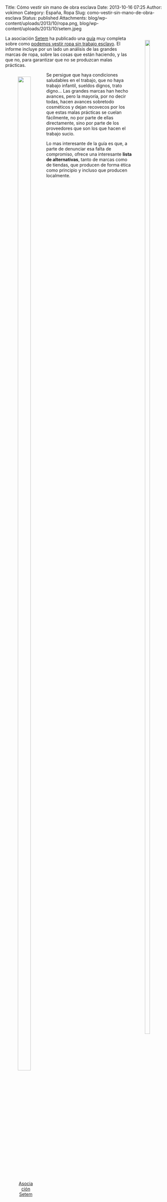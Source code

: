 Title: Cómo vestir sin mano de obra esclava
Date: 2013-10-16 07:25
Author: vokimon
Category: España, Ropa
Slug: como-vestir-sin-mano-de-obra-esclava
Status: published
Attachments: blog/wp-content/uploads/2013/10/ropa.png, blog/wp-content/uploads/2013/10/setem.jpeg


<figure style='float:right; max-width:30%'>
<a href="https://www.setem.org">
<img src="{static}/blog/wp-content/uploads/2013/10/ropa.png" width=90% />
</a>
</figure>

La asociación [Setem](http://www.setem.org/site/cat/catalunya/) ha publicado una [guía](http://www.setem.org/media/pdfs/Guia_para_vestir_sin_trabajo_esclavo_cast.pdf) muy completa sobre como [podemos vestir ropa sin trabajo esclavo](http://www.setem.org/blog/es/federacion/A-iquest-podemos-vestir-con-ropa-sin-trabajo-esclavo). El informe incluye por un lado un análisis de las grandes marcas de ropa, sobre las cosas que están haciendo, y las que no, para garantizar que no se produzcan malas prácticas.

<figure style='float:left; max-width:10%'>
<a href="https://www.setem.org">
<img src="{static}/blog/wp-content/uploads/2013/10/setem.jpeg" width=90% />
<figcaption style='text-align:center'>
Asociación Setem
</figcaption>
</a>
</figure>
Se persigue que haya condiciones saludables en el trabajo, que no haya trabajo infantil, sueldos dignos, trato digno... Las grandes marcas han hecho avances, pero la mayoría, por no decir todas, hacen avances sobretodo cosméticos y dejan recovecos por los que estas malas prácticas se cuelan fácilmente, no por parte de ellas directamente, sino por parte de los proveedores que son los que hacen el trabajo sucio.

Lo mas interesante de la guía es que, a parte de denunciar esa falta de compromiso, ofrece una interesante **lista de alternativas**, tanto de marcas como de tiendas, que producen de forma ética como principio y incluso que producen localmente.

